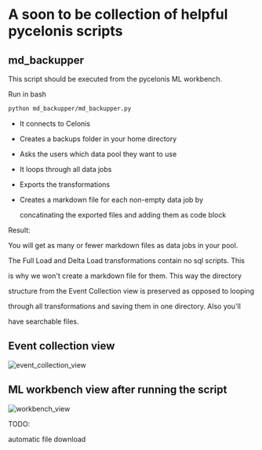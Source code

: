 # A soon to be collection of helpful pycelonis scripts

## md_backupper
This script should be executed from the pycelonis ML workbench.

Run in bash
```bash
python md_backupper/md_backupper.py
```

- It connects to Celonis 

- Creates a backups folder in your home directory

- Asks the users which data pool they want to use

- It loops through all data jobs

- Exports the transformations

- Creates a markdown file for each non-empty data job by

  concatinating the exported files and adding them as code block 


Result:

You will get as many or fewer markdown files as data jobs in your pool. 

The Full Load and Delta Load transformations contain no sql scripts. This 

is why we won't create a markdown file for them. This way the directory 

structure from the Event Collection view is preserved as opposed to looping 

through all transformations and saving them in one directory. Also you'll 

have searchable files.

## Event collection view
![event_collection_view](https://user-images.githubusercontent.com/21205508/147009401-3ef823e3-2073-43d3-93f1-a8ef4e9e928d.png)

## ML workbench view after running the script
![workbench_view](https://user-images.githubusercontent.com/21205508/147009441-73ff1e0c-6037-41a7-a560-70eec8abf2dd.png)


TODO: 

automatic file download
